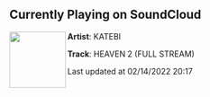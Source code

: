 ## Currently Playing on SoundCloud

[<img align="left" width="100" src="https://i1.sndcdn.com/artworks-Rs1u7gY0QTHKnZgW-yBktoQ-t500x500.jpg">](https://soundcloud.com/katebi/heaven-2-full-stream)

**Artist**: KATEBI 

**Track**: HEAVEN 2 (FULL STREAM)

Last updated at 02/14/2022 20:17
